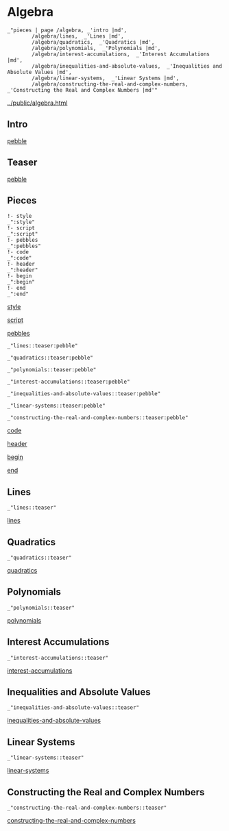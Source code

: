 # Algebra

    _"pieces | page /algebra, _'intro |md',
            /algebra/lines,  _'Lines |md',
            /algebra/quadratics,  _'Quadratics |md',
            /algebra/polynomials,  _'Polynomials |md',
            /algebra/interest-accumulations,  _'Interest Accumulations |md',
            /algebra/inequalities-and-absolute-values,  _'Inequalities and Absolute Values |md',
            /algebra/linear-systems,  _'Linear Systems |md',
            /algebra/constructing-the-real-and-complex-numbers,  _'Constructing the Real and Complex Numbers |md'"

[../public/algebra.html](# "save:")


## Intro

[pebble]()

## Teaser

[pebble]()

## Pieces

    !- style
    _":style"
    !- script
    _":script"
    !- pebbles
    _":pebbles"
    !- code
    _":code"
    !- header
    _":header"
    !- begin
    _":begin"
    !- end
    _":end"

[style]() 

[script]()

[pebbles]()

    _"lines::teaser:pebble"

    _"quadratics::teaser:pebble"

    _"polynomials::teaser:pebble"

    _"interest-accumulations::teaser:pebble"

    _"inequalities-and-absolute-values::teaser:pebble"

    _"linear-systems::teaser:pebble"

    _"constructing-the-real-and-complex-numbers::teaser:pebble"


[code]()



[header]()

[begin]()

[end]()

## Lines

    _"lines::teaser"


[lines](pages/algebra_lines.md "load:")

## Quadratics

    _"quadratics::teaser"


[quadratics](pages/algebra_quadratics.md "load:")

## Polynomials

    _"polynomials::teaser"


[polynomials](pages/algebra_polynomials.md "load:")

## Interest Accumulations

    _"interest-accumulations::teaser"


[interest-accumulations](pages/algebra_interest-accumulations.md "load:")

## Inequalities and Absolute Values

    _"inequalities-and-absolute-values::teaser"


[inequalities-and-absolute-values](pages/algebra_inequalities-and-absolute-values.md "load:")

## Linear Systems

    _"linear-systems::teaser"


[linear-systems](pages/algebra_linear-systems.md "load:")

## Constructing the Real and Complex Numbers

    _"constructing-the-real-and-complex-numbers::teaser"


[constructing-the-real-and-complex-numbers](pages/algebra_constructing-the-real-and-complex-numbers.md "load:")